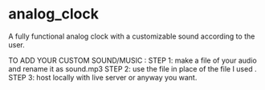 # analog_clock

A fully functional analog clock with a customizable sound according to the user.

TO ADD YOUR CUSTOM SOUND/MUSIC :
STEP 1: make a file of your audio and rename it as sound.mp3
STEP 2: use the file in place of the file I used .
STEP 3: host locally with live server or anyway you want.
